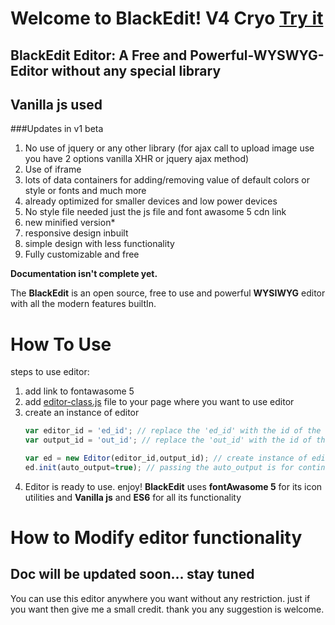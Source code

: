 # Welcome to BlackEdit! V4 Cryo [Try it](https://raj457036.github.io/BlackEdit/v4/)
## BlackEdit Editor: A Free and Powerful-WYSWYG-Editor without any special library 
## Vanilla js used 

###Updates in v1 beta
1. No use of jquery or any other library (for ajax call to upload image use you have 2 options vanilla XHR or jquery ajax method)
2. Use of iframe
3. lots of data containers for adding/removing value of default colors or style or fonts and much more 
4. already optimized for smaller devices and low power devices
5. No style file needed just the js file and font awasome 5 cdn link
6. new minified version*
7. responsive design inbuilt
8. simple design with less functionality
9. Fully customizable and free


**Documentation isn't complete yet.**

The **BlackEdit** is an open source, free to use and powerful **WYSIWYG** editor with all the modern features builtIn.


# How To Use
steps to use editor:
1. add link to fontawasome 5 
2. add [editor-class.js](https://github.com/raj457036/BlackEdit/blob/master/v4/editor-class.js) file to your page where you want to use editor
3. create an instance of editor 
    ```javascript
    var editor_id = 'ed_id'; // replace the 'ed_id' with the id of the element where you want to put the editor
    var output_id = 'out_id'; // replace the 'out_id' with the id of the element where you want to put the output html
    
    var ed = new Editor(editor_id,output_id); // create instance of editor with provided editor_id and output_id(optional)
    ed.init(auto_output=true); // passing the auto_output is for contineous update of output in every keystroke.
    ```
4. Editor is ready to use. enjoy!
**BlackEdit** uses **fontAwasome 5** for its icon utilities and **Vanilla js** and **ES6** for all its functionality

# How to Modify editor functionality
## Doc will be updated soon... stay tuned

You can use this editor anywhere you want without any restriction. just if you want then give me a small credit.
thank you any suggestion is welcome.
